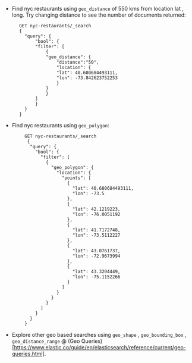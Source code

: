 * Find nyc restaurants using `geo_distance` of 550 kms from location lat , long. Try changing distance to see the number of documents returned:


```
      GET nyc-restaurants/_search
      {
        "query": {
            "bool": {
            "filter": [
                {
                "geo_distance": {
                    "distance":"50",
                    "location": {
                    "lat": 40.680684493111,
                    "lon": -73.842623752253
                    }
                }
                }
            ]
            }
        }
      }
```


*  Find nyc restaurants using `geo_polygon`:
```
        GET nyc-restaurants/_search
         {
          "query": {
            "bool": {
              "filter": [
                {
                  "geo_polygon": {
                    "location": {
                      "points": [
                        {
                          "lat": 40.680684493111,
                          "lon": -73.5
                        },
                        {
                          "lat": 42.1219223,
                          "lon": -76.0051192
                        },
                        {
                          "lat": 41.7172748,
                          "lon": -73.5112227
                        },
                        {
                          "lat": 43.0761737,
                          "lon": -72.9673994
                        },
                        {
                          "lat": 43.3204449,
                          "lon": -75.1152266
                        }
                      ]
                    }
                  }
                }
              ]
            }
          }
        }
```

* Explore other geo based searches using `geo_shape` , `geo_bounding_box` , `geo_distance_range` @ (Geo Queries)[https://www.elastic.co/guide/en/elasticsearch/reference/current/geo-queries.html].
